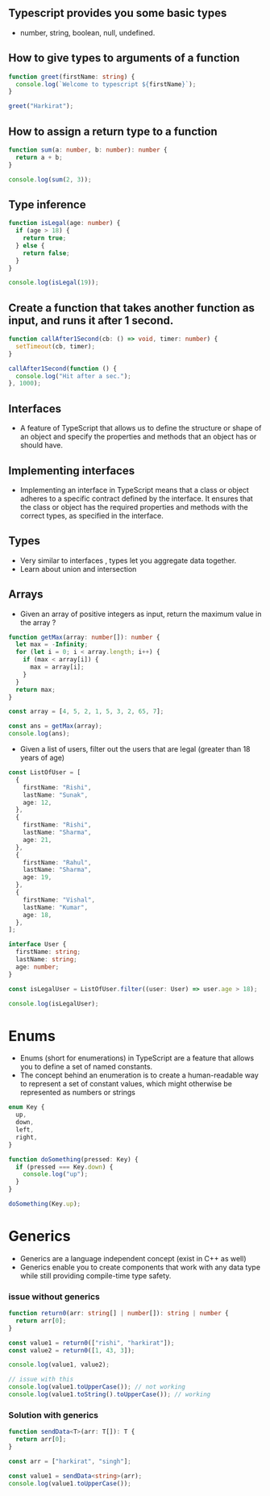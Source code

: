 ## Typescript provides you some basic types

- number, string, boolean, null, undefined.

## How to give types to arguments of a function

```typescript
function greet(firstName: string) {
  console.log(`Welcome to typescript ${firstName}`);
}

greet("Harkirat");
```

## How to assign a return type to a function

```typescript
function sum(a: number, b: number): number {
  return a + b;
}

console.log(sum(2, 3));
```

## Type inference

```typescript
function isLegal(age: number) {
  if (age > 18) {
    return true;
  } else {
    return false;
  }
}

console.log(isLegal(19));
```

## Create a function that takes another function as input, and runs it after 1 second.

```typescript
function callAfter1Second(cb: () => void, timer: number) {
  setTimeout(cb, timer);
}

callAfter1Second(function () {
  console.log("Hit after a sec.");
}, 1000);
```

## Interfaces

- A feature of TypeScript that allows us to define the structure or shape of an object and specify the properties and methods that an object has or should have.

## Implementing interfaces

- Implementing an interface in TypeScript means that a class or object adheres to a specific contract defined by the interface. It ensures that the class or object has the required properties and methods with the correct types, as specified in the interface.

## Types

- Very similar to interfaces , types let you aggregate data together.
- Learn about union and intersection

## Arrays

- Given an array of positive integers as input, return the maximum value in the array ?

```typescript
function getMax(array: number[]): number {
  let max = -Infinity;
  for (let i = 0; i < array.length; i++) {
    if (max < array[i]) {
      max = array[i];
    }
  }
  return max;
}

const array = [4, 5, 2, 1, 5, 3, 2, 65, 7];

const ans = getMax(array);
console.log(ans);
```

- Given a list of users, filter out the users that are legal (greater than 18 years of age)

```typescript
const ListOfUser = [
  {
    firstName: "Rishi",
    lastName: "Sunak",
    age: 12,
  },
  {
    firstName: "Rishi",
    lastName: "Sharma",
    age: 21,
  },
  {
    firstName: "Rahul",
    lastName: "Sharma",
    age: 19,
  },
  {
    firstName: "Vishal",
    lastName: "Kumar",
    age: 18,
  },
];

interface User {
  firstName: string;
  lastName: string;
  age: number;
}

const isLegalUser = ListOfUser.filter((user: User) => user.age > 18);

console.log(isLegalUser);
```

# Enums

- Enums (short for enumerations) in TypeScript are a feature that allows you to define a set of named constants.
- The concept behind an enumeration is to create a human-readable way to represent a set of constant values, which might otherwise be represented as numbers or strings

```typescript
enum Key {
  up,
  down,
  left,
  right,
}

function doSomething(pressed: Key) {
  if (pressed === Key.down) {
    console.log("up");
  }
}

doSomething(Key.up);
```

# Generics

- Generics are a language independent concept (exist in C++ as well)
- Generics enable you to create components that work with any data type while still providing compile-time type safety.

### issue without generics

```typescript
function return0(arr: string[] | number[]): string | number {
  return arr[0];
}

const value1 = return0(["rishi", "harkirat"]);
const value2 = return0([1, 43, 3]);

console.log(value1, value2);

// issue with this
console.log(value1.toUpperCase()); // not working
console.log(value1.toString().toUpperCase()); // working
```

### Solution with generics

```typescript
function sendData<T>(arr: T[]): T {
  return arr[0];
}

const arr = ["harkirat", "singh"];

const value1 = sendData<string>(arr);
console.log(value1.toUpperCase());
```
